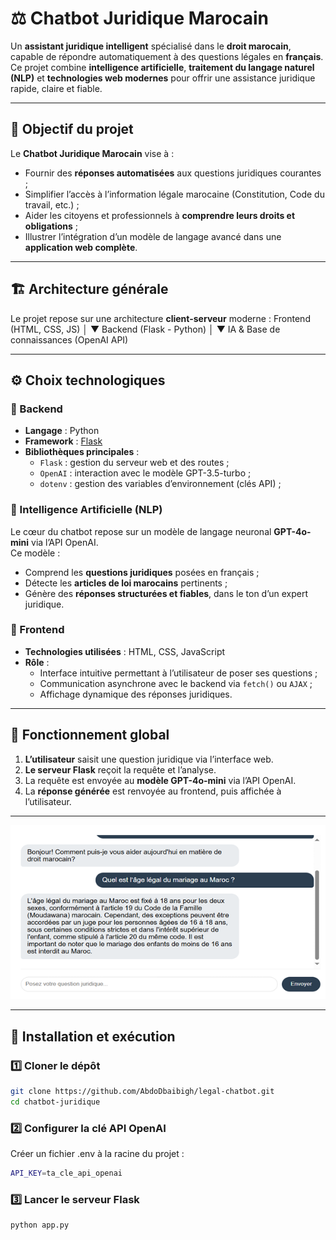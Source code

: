 # ⚖️ Chatbot Juridique Marocain

Un **assistant juridique intelligent** spécialisé dans le **droit marocain**, capable de répondre automatiquement à des questions légales en **français**.  
Ce projet combine **intelligence artificielle**, **traitement du langage naturel (NLP)** et **technologies web modernes** pour offrir une assistance juridique rapide, claire et fiable.

---

## 🧠 Objectif du projet

Le **Chatbot Juridique Marocain** vise à :

- Fournir des **réponses automatisées** aux questions juridiques courantes ;
- Simplifier l’accès à l’information légale marocaine (Constitution, Code du travail, etc.) ;
- Aider les citoyens et professionnels à **comprendre leurs droits et obligations** ;
- Illustrer l’intégration d’un modèle de langage avancé dans une **application web complète**.

---

## 🏗️ Architecture générale

Le projet repose sur une architecture **client-serveur** moderne :
Frontend (HTML, CSS, JS)
│
▼
Backend (Flask - Python)
│
▼
IA & Base de connaissances (OpenAI API)


---

## ⚙️ Choix technologiques

### 🔹 Backend

- **Langage** : Python  
- **Framework** : [Flask](https://flask.palletsprojects.com/)  
- **Bibliothèques principales** :
  - `Flask` : gestion du serveur web et des routes ;
  - `OpenAI` : interaction avec le modèle GPT-3.5-turbo ;
  - `dotenv` : gestion des variables d’environnement (clés API) ;

### 🔹 Intelligence Artificielle (NLP)

Le cœur du chatbot repose sur un modèle de langage neuronal **GPT-4o-mini** via l’API OpenAI.  
Ce modèle :

- Comprend les **questions juridiques** posées en français ;
- Détecte les **articles de loi marocains** pertinents ;
- Génère des **réponses structurées et fiables**, dans le ton d’un expert juridique.

### 🔹 Frontend

- **Technologies utilisées** : HTML, CSS, JavaScript  
- **Rôle** :
  - Interface intuitive permettant à l’utilisateur de poser ses questions ;
  - Communication asynchrone avec le backend via `fetch()` ou `AJAX` ;
  - Affichage dynamique des réponses juridiques.

---

## 🧩 Fonctionnement global

1. **L’utilisateur** saisit une question juridique via l’interface web.  
2. **Le serveur Flask** reçoit la requête et l’analyse.  
3. La requête est envoyée au **modèle GPT-4o-mini** via l’API OpenAI.  
4. La **réponse générée** est renvoyée au frontend, puis affichée à l’utilisateur.

---

![Interface du Chatbot](interface_chatbot.png)

---

## 🚀 Installation et exécution

### 1️⃣ Cloner le dépôt

```bash
git clone https://github.com/AbdoDbaibigh/legal-chatbot.git
cd chatbot-juridique
```

### 2️⃣ Configurer la clé API OpenAI

Créer un fichier .env à la racine du projet :
```bash
API_KEY=ta_cle_api_openai
```

### 3️⃣ Lancer le serveur Flask
```bash
python app.py
```